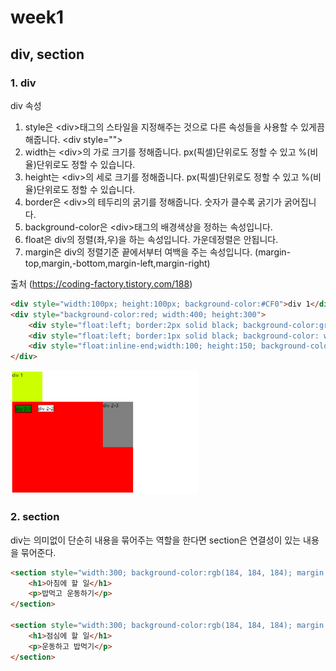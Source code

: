 # week1
## div, section

### 1. div

div 속성
1. style은 \<div>태그의 스타일을 지정해주는 것으로 다른 속성들을 사용할 수 있게끔 해줍니다. \<div style="">
2. width는 \<div>의 가로 크기를 정해줍니다. px(픽셀)단위로도 정할 수 있고 %(비율)단위로도 정할 수 있습니다.
3. height는 \<div>의 세로 크기를 정해줍니다. px(픽셀)단위로도 정할 수 있고 %(비율)단위로도 정할 수 있습니다.
4. border은 \<div>의 테두리의 굵기를 정해줍니다. 숫자가 클수록 굵기가 굵어집니다.
5. background-color은 \<div>태그의 배경색상을 정하는 속성입니다.
6. float은 div의 정렬(좌,우)을 하는 속성입니다. 가운데정렬은 안됩니다.
7. margin은 div의 정렬기준 끝에서부터 여백을 주는 속성입니다. (margin-top,margin,-bottom,margin-left,margin-right)

출처 (https://coding-factory.tistory.com/188)

```html
<div style="width:100px; height:100px; background-color:#CF0">div 1</div>
<div style="background-color:red; width:400; height:300">
    <div style="float:left; border:2px solid black; background-color:green; margin:10px">div 2-1</div>
    <div style="float:left; border:1px solid black; background-color: white; margin:10px">div 2-2</div>
    <div style="float:inline-end;width:100; height:150; background-color:gray";>div 2-3</div>
</div>
```
<img src="./imgs/div.png" width="300"/>

### 2. section

div는 의미없이 단순히 내용을 묶어주는 역할을 한다면 section은 연결성이 있는 내용을 묶어준다.

```html
<section style="width:300; background-color:rgb(184, 184, 184); margin:10px"> section1
    <h1>아침에 할 일</h1>
    <p>밥먹고 운동하기</p>
</section>

<section style="width:300; background-color:rgb(184, 184, 184); margin:10px">section2
    <h1>점심에 할 일</h1>
    <p>운동하고 밥먹기</p>
</section>
```
